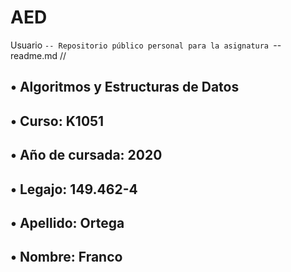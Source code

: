 # AED
Usuario
`-- Repositorio público personal para la asignatura
 `-- readme.md // 
## • Algoritmos y Estructuras de Datos
## • Curso: K1051
## • Año de cursada: 2020
## • Legajo: 149.462-4
## • Apellido: Ortega
## • Nombre: Franco
